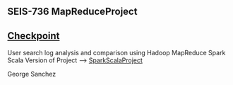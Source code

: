 ## SEIS-736 MapReduceProject  
## [Checkpoint](https://checkpoint.riag.com)
>
User search log analysis and comparison using Hadoop MapReduce
Spark Scala Version of Project --> [SparkScalaProject](https://github.com/petabyte/SparkScalaProject)
>
George Sanchez
